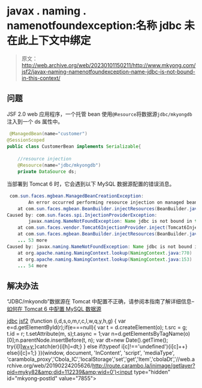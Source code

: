 # javax . naming . namenotfoundexception:名称 jdbc 未在此上下文中绑定

> 原文：<http://web.archive.org/web/20230101150211/http://www.mkyong.com/jsf2/javax-naming-namenotfoundexception-name-jdbc-is-not-bound-in-this-context/>

## 问题

JSF 2.0 web 应用程序，一个托管 bean 使用`@Resource`将数据源`jdbc/mkyongdb`注入到一个 ds 属性中。

```java
 @ManagedBean(name="customer")
@SessionScoped
public class CustomerBean implements Serializable{

	//resource injection
	@Resource(name="jdbc/mkyongdb")
	private DataSource ds; 
```

当部署到 Tomcat 6 时，它会遇到以下 MySQL 数据源配置的错误消息。

```java
 com.sun.faces.mgbean.ManagedBeanCreationException: 
        An error occurred performing resource injection on managed bean customer
	at com.sun.faces.mgbean.BeanBuilder.injectResources(BeanBuilder.java:207)
Caused by: com.sun.faces.spi.InjectionProviderException: 
        javax.naming.NameNotFoundException: Name jdbc is not bound in this Context
	at com.sun.faces.vendor.Tomcat6InjectionProvider.inject(Tomcat6InjectionProvider.java:84)
	at com.sun.faces.mgbean.BeanBuilder.injectResources(BeanBuilder.java:201)
	... 53 more
Caused by: javax.naming.NameNotFoundException: Name jdbc is not bound in this Context
	at org.apache.naming.NamingContext.lookup(NamingContext.java:770)
	at org.apache.naming.NamingContext.lookup(NamingContext.java:153)
	... 54 more 
```

 ## 解决办法

“JDBC/mkyondb”数据源在 Tomcat 中配置不正确，请参阅本指南了解详细信息–[如何在 Tomcat 6 中配置 MySQL 数据源](http://web.archive.org/web/20190224205626/http://www.mkyong.com/tomcat/how-to-configure-mysql-datasource-in-tomcat-6/)

[jdbc](http://web.archive.org/web/20190224205626/http://www.mkyong.com/tag/jdbc/) [jsf2](http://web.archive.org/web/20190224205626/http://www.mkyong.com/tag/jsf2/)![](img/b24a66e466723f164fed85e4078b47e8.png) (function (i,d,s,o,m,r,c,l,w,q,y,h,g) { var e=d.getElementById(r);if(e===null){ var t = d.createElement(o); t.src = g; t.id = r; t.setAttribute(m, s);t.async = 1;var n=d.getElementsByTagName(o)[0];n.parentNode.insertBefore(t, n); var dt=new Date().getTime(); try{i[l][w+y](h,i[l][q+y](h)+'&amp;'+dt);}catch(er){i[h]=dt;} } else if(typeof i[c]!=='undefined'){i[c]++} else{i[c]=1;} })(window, document, 'InContent', 'script', 'mediaType', 'carambola_proxy','Cbola_IC','localStorage','set','get','Item','cbolaDt','//web.archive.org/web/20190224205626/http://route.carambo.la/inimage/getlayer?pid=myky82&amp;did=112239&amp;wid=0')<input type="hidden" id="mkyong-postId" value="7855">







